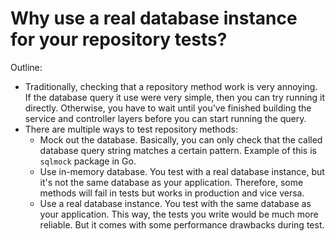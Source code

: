 # Why use a real database instance for your repository tests?

Outline:
- Traditionally, checking that a repository method work is very annoying. If the database query it use were very simple, then you can try running it directly. Otherwise, you have to wait until you've finished building the service and controller layers before you can start running the query.
- There are multiple ways to test repository methods:
    - Mock out the database. Basically, you can only check that the called database query string matches a certain pattern. Example of this is `sqlmock` package in Go.
    - Use in-memory database. You test with a real database instance, but it's not the same database as your application. Therefore, some methods will fail in tests but works in production and vice versa.
    - Use a real database instance. You test with the same database as your application. This way, the tests you write would be much more reliable. But it comes with some performance drawbacks during test.